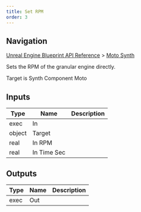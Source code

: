 ```yaml
---
title: Set RPM
order: 3
---
```

## Navigation

[Unreal Engine Blueprint API Reference](https://dev.epicgames.com/documentation/en-us/unreal-engine/BlueprintAPI) > [Moto Synth](https://dev.epicgames.com/documentation/en-us/unreal-engine/BlueprintAPI/MotoSynth)

Sets the RPM of the granular engine directly.

Target is Synth Component Moto

## Inputs

| Type | Name | Description |
| --- | --- | --- |
| exec | In |  |
| object | Target |  |
| real | In RPM |  |
| real | In Time Sec |  |

## Outputs

| Type | Name | Description |
| --- | --- | --- |
| exec | Out |  |
